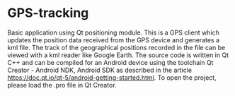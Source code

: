 # GPS-tracking
Basic application using Qt positioning module.
  This is a GPS client which updates the position data received from the GPS device and generates a kml file. The track of the geographical positions recorded in the file can be viewed with a kml reader like Google Earth. The source code is written in Qt C++ and can be compiled for an Android device using the toolchain Qt Creator - Android NDK, Android SDK as described in the article https://doc.qt.io/qt-5/android-getting-started.html. 
To open the project, please load the .pro file in Qt Creator.
